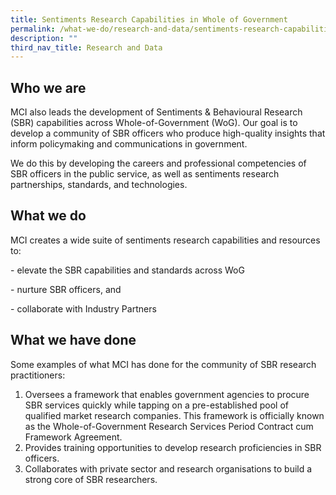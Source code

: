 ```yaml
---
title: Sentiments Research Capabilities in Whole of Government
permalink: /what-we-do/research-and-data/sentiments-research-capabilities-in-whole-of-government/
description: ""
third_nav_title: Research and Data
---
```

## Who we are

MCI also leads the development of Sentiments & Behavioural Research (SBR) capabilities across Whole-of-Government (WoG). Our goal is to develop a community of SBR officers who produce high-quality insights that inform policymaking and communications in government.

We do this by developing the careers and professional competencies of SBR officers in the public service, as well as sentiments research partnerships, standards, and technologies.

## What we do

MCI creates a wide suite of sentiments research capabilities and resources to:

\- elevate the SBR capabilities and standards across WoG

\- nurture SBR officers, and

\- collaborate with Industry Partners

## What we have done

Some examples of what MCI has done for the community of SBR research practitioners:

1. Oversees a framework that enables government agencies to procure SBR services quickly while tapping on a pre-established pool of qualified market research companies. This framework is officially known as the Whole-of-Government Research Services Period Contract cum Framework Agreement.
2. Provides training opportunities to develop research proficiencies in SBR officers.
3. Collaborates with private sector and research organisations to build a strong core of SBR researchers.